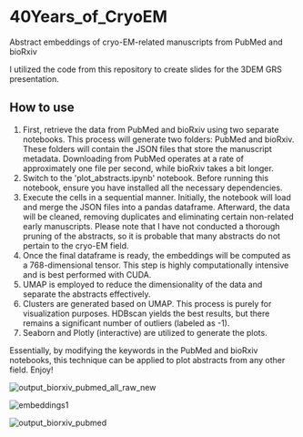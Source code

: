 # 40Years_of_CryoEM

Abstract embeddings of cryo-EM-related manuscripts from PubMed and bioRxiv

I utilized the code from this repository to create slides for the 3DEM GRS presentation.
## How to use

1. First, retrieve the data from PubMed and bioRxiv using two separate notebooks. This process will generate two folders: PubMed and bioRxiv. These folders will contain the JSON files that store the manuscript metadata. Downloading from PubMed operates at a rate of approximately one file per second, while bioRxiv takes a bit longer.
2. Switch to the 'plot_abstracts.ipynb' notebook. Before running this notebook, ensure you have installed all the necessary dependencies.
3. Execute the cells in a sequential manner. Initially, the notebook will load and merge the JSON files into a pandas dataframe. Afterward, the data will be cleaned, removing duplicates and eliminating certain non-related early manuscripts. Please note that I have not conducted a thorough pruning of the abstracts, so it is probable that many abstracts do not pertain to the cryo-EM field.
4. Once the final dataframe is ready, the embeddings will be computed as a 768-dimensional tensor. This step is highly computationally intensive and is best performed with CUDA.
5. UMAP is employed to reduce the dimensionality of the data and separate the abstracts effectively.
6. Clusters are generated based on UMAP. This process is purely for visualization purposes. HDBscan yields the best results, but there remains a significant number of outliers (labeled as -1).
7. Seaborn and Plotly (interactive) are utilized to generate the plots.

Essentially, by modifying the keywords in the PubMed and bioRxiv notebooks, this technique can be applied to plot abstracts from any other field. Enjoy!

![output_biorxiv_pubmed_all_raw_new](https://github.com/dzyla/40years_of_cryoem/assets/20625527/017af40d-4567-4583-820f-467d7dbbe872)

![embeddings1](https://github.com/dzyla/40years_of_cryoem/assets/20625527/b769ba5c-321e-4599-ab54-d16a07aa000b)

![output_biorxiv_pubmed](https://github.com/dzyla/40years_of_cryoem/assets/20625527/f3122c1a-0f5f-421c-8bf0-b50f9e78896c)
